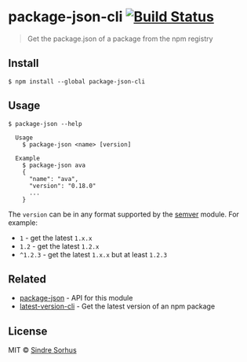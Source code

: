 # package-json-cli [![Build Status](https://travis-ci.org/sindresorhus/package-json-cli.svg?branch=master)](https://travis-ci.org/sindresorhus/package-json-cli)

> Get the package.json of a package from the npm registry


## Install

```
$ npm install --global package-json-cli
```


## Usage

```
$ package-json --help

  Usage
    $ package-json <name> [version]

  Example
    $ package-json ava
    {
      "name": "ava",
      "version": "0.18.0"
      ...
    }
```

The `version` can be in any format supported by the [semver](https://github.com/npm/node-semver) module. For example:

- `1` - get the latest `1.x.x`
- `1.2` - get the latest `1.2.x`
- `^1.2.3` - get the latest `1.x.x` but at least `1.2.3`


## Related

- [package-json](https://github.com/sindresorhus/package-json) - API for this module
- [latest-version-cli](https://github.com/sindresorhus/latest-version-cli) - Get the latest version of an npm package


## License

MIT © [Sindre Sorhus](https://sindresorhus.com)
